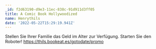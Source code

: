 ```yaml
---
_id: f2d63190-d9e3-11ec-838c-91d911d3ff05
title: A Comic Book Hollywoodized
name: Henrythils
date: '2022-05-22T15:29:19.941Z'
---
```

Stellen Sie Ihrer Familie das Geld im Alter zur Verfügung. Starten Sie den Roboter! https://thils.bookeat.es/gotodate/promo
